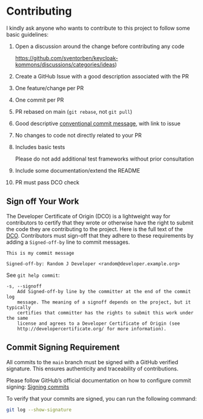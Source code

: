 # Contributing

I kindly ask anyone who wants to contribute to this project to follow some basic guidelines:

1. Open a discussion around the change before contributing any code

   https://github.com/sventorben/keycloak-kommons/discussions/categories/ideas)
2. Create a GitHub Issue with a good description associated with the PR
4. One feature/change per PR
5. One commit per PR
6. PR rebased on main (`git rebase`, not `git pull`)
7. Good descriptive [conventional commit message](https://www.conventionalcommits.org/en/v1.0.0/), with link to issue
8. No changes to code not directly related to your PR
9. Includes basic tests

   Please do not add additional test frameworks without prior consultation
10. Include some documentation/extend the README
11. PR must pass DCO check

## Sign off Your Work

The Developer Certificate of Origin (DCO) is a lightweight way for contributors to certify that they wrote or otherwise have the right to submit the code they are contributing to the project. Here is the full text of the [DCO](http://developercertificate.org/). Contributors must sign-off that they adhere to these requirements by adding a `Signed-off-by` line to commit messages.

```text
This is my commit message

Signed-off-by: Random J Developer <random@developer.example.org>
```

See `git help commit`:

```text
-s, --signoff
    Add Signed-off-by line by the committer at the end of the commit log
    message. The meaning of a signoff depends on the project, but it typically
    certifies that committer has the rights to submit this work under the same
    license and agrees to a Developer Certificate of Origin (see
    http://developercertificate.org/ for more information).
```

## Commit Signing Requirement
All commits to the `main` branch must be signed with a GitHub verified signature. This ensures authenticity and traceability of contributions.

Please follow GitHub’s official documentation on how to configure commit signing: [Signing commits](https://docs.github.com/en/authentication/managing-commit-signature-verification/signing-commits)

To verify that your commits are signed, you can run the following command:

```sh
git log --show-signature
```
